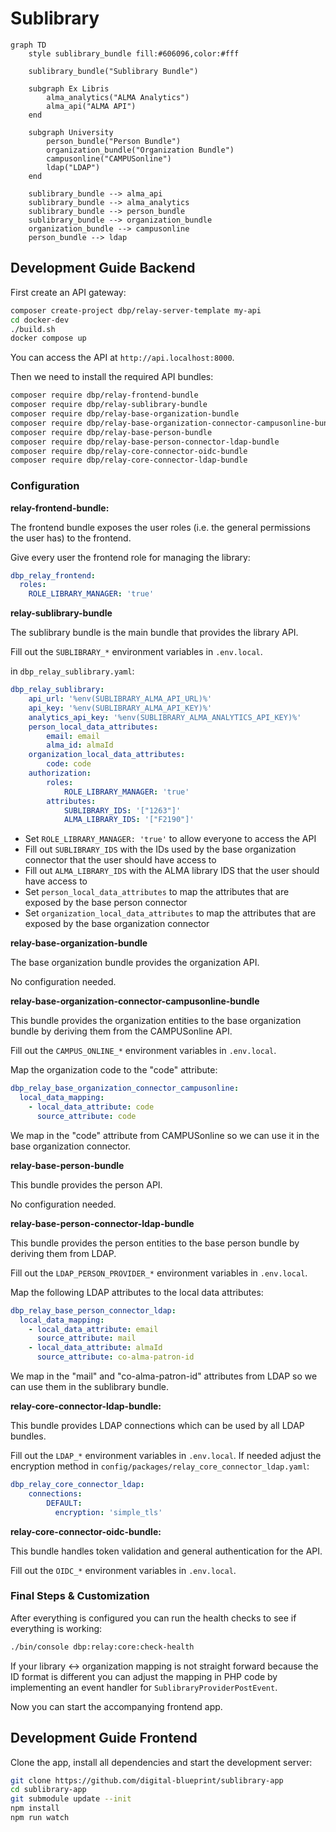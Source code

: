 # Sublibrary

```mermaid
graph TD
    style sublibrary_bundle fill:#606096,color:#fff

    sublibrary_bundle("Sublibrary Bundle")

    subgraph Ex Libris
        alma_analytics("ALMA Analytics")
        alma_api("ALMA API")
    end

    subgraph University
        person_bundle("Person Bundle")
        organization_bundle("Organization Bundle")
        campusonline("CAMPUSonline")
        ldap("LDAP")
    end

    sublibrary_bundle --> alma_api
    sublibrary_bundle --> alma_analytics
    sublibrary_bundle --> person_bundle
    sublibrary_bundle --> organization_bundle
    organization_bundle --> campusonline
    person_bundle --> ldap
```

## Development Guide Backend

First create an API gateway:

```bash
composer create-project dbp/relay-server-template my-api
cd docker-dev
./build.sh
docker compose up
```

You can access the API at `http://api.localhost:8000`.

Then we need to install the required API bundles:

```bash
composer require dbp/relay-frontend-bundle
composer require dbp/relay-sublibrary-bundle
composer require dbp/relay-base-organization-bundle
composer require dbp/relay-base-organization-connector-campusonline-bundle
composer require dbp/relay-base-person-bundle
composer require dbp/relay-base-person-connector-ldap-bundle
composer require dbp/relay-core-connector-oidc-bundle
composer require dbp/relay-core-connector-ldap-bundle
```

### Configuration

**relay-frontend-bundle:**

The frontend bundle exposes the user roles (i.e. the general permissions the user has) to the frontend.

Give every user the frontend role for managing the library:

```yaml
dbp_relay_frontend:
  roles:
    ROLE_LIBRARY_MANAGER: 'true'
```

**relay-sublibrary-bundle**

The sublibrary bundle is the main bundle that provides the library API.

Fill out the `SUBLIBRARY_*` environment variables in `.env.local`.

in `dbp_relay_sublibrary.yaml`:

```yaml
dbp_relay_sublibrary:
    api_url: '%env(SUBLIBRARY_ALMA_API_URL)%'
    api_key: '%env(SUBLIBRARY_ALMA_API_KEY)%'
    analytics_api_key: '%env(SUBLIBRARY_ALMA_ANALYTICS_API_KEY)%'
    person_local_data_attributes:
        email: email
        alma_id: almaId
    organization_local_data_attributes:
        code: code
    authorization:
        roles:
            ROLE_LIBRARY_MANAGER: 'true'
        attributes:
            SUBLIBRARY_IDS: '["1263"]'
            ALMA_LIBRARY_IDS: '["F2190"]'
```

* Set `ROLE_LIBRARY_MANAGER: 'true'` to allow everyone to access the API
* Fill out `SUBLIBRARY_IDS` with the IDs used by the base organization connector that the user should have access to
* Fill out `ALMA_LIBRARY_IDS` with the ALMA library IDS that the user should have access to
* Set `person_local_data_attributes` to map the attributes that are exposed by the base person connector
* Set `organization_local_data_attributes` to map the attributes that are exposed by the base organization connector

**relay-base-organization-bundle**

The base organization bundle provides the organization API.

No configuration needed.

**relay-base-organization-connector-campusonline-bundle**

This bundle provides the organization entities to the base organization bundle
by deriving them from the CAMPUSonline API.

Fill out the `CAMPUS_ONLINE_*` environment variables in `.env.local`.

Map the organization code to the "code" attribute:

```yaml
dbp_relay_base_organization_connector_campusonline:
  local_data_mapping:
    - local_data_attribute: code
      source_attribute: code
```

We map in the "code" attribute from CAMPUSonline so we can use it in the base organization connector.

**relay-base-person-bundle**

This bundle provides the person API.

No configuration needed.

**relay-base-person-connector-ldap-bundle**

This bundle provides the person entities to the base person bundle by deriving them from LDAP.

Fill out the `LDAP_PERSON_PROVIDER_*` environment variables in `.env.local`.

Map the following LDAP attributes to the local data attributes:

```yaml
dbp_relay_base_person_connector_ldap:
  local_data_mapping:
    - local_data_attribute: email
      source_attribute: mail
    - local_data_attribute: almaId
      source_attribute: co-alma-patron-id
```

We map in the "mail" and "co-alma-patron-id" attributes from LDAP so we can use
them in the sublibrary bundle.

**relay-core-connector-ldap-bundle:**

This bundle provides LDAP connections which can be used by all LDAP bundles.

Fill out the `LDAP_*` environment variables in `.env.local`.
If needed adjust the encryption method in `config/packages/relay_core_connector_ldap.yaml`:

```yaml
dbp_relay_core_connector_ldap:
    connections:
        DEFAULT:
          encryption: 'simple_tls'
```

**relay-core-connector-oidc-bundle:**

This bundle handles token validation and general authentication for the API.

Fill out the `OIDC_*` environment variables in `.env.local`.

### Final Steps & Customization

After everything is configured you can run the health checks to see if everything
is working:

```bash
./bin/console dbp:relay:core:check-health
```

If your library <-> organization mapping is not straight forward because the ID
format is different you can adjust the mapping in PHP code by implementing an
event handler for `SublibraryProviderPostEvent`.

Now you can start the accompanying frontend app.

## Development Guide Frontend

Clone the app, install all dependencies and start the development server:

```bash
git clone https://github.com/digital-blueprint/sublibrary-app
cd sublibrary-app
git submodule update --init
npm install
npm run watch
```
